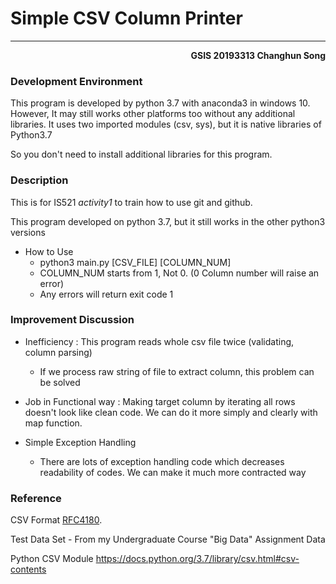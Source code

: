 # Simple CSV Column Printer

---



**<p align ="right"> GSIS 20193313 Changhun Song </p>**

### Development Environment

This program is developed by python 3.7 with anaconda3 in windows 10.
However, It may still works other platforms too without any additional libraries.
It uses two imported modules (csv, sys), but it is native libraries of Python3.7

So you don't need to install additional libraries for this program.

### Description

This is for IS521 *activity1* to train how to use git and github.

This program developed on python 3.7, but it still works in the other python3 versions

- How to Use
  - python3 main.py [CSV_FILE] [COLUMN_NUM]
  - COLUMN_NUM starts from 1, Not 0. (0 Column number will raise an error)
  - Any errors will return exit code 1



### Improvement Discussion

- Inefficiency : This program reads whole csv file twice (validating, column parsing)
  - If we process raw string of file to extract column, this problem can be solved

- Job in Functional way : Making target column by iterating all rows doesn't look like clean code. We can do it more simply and clearly with map function.
- Simple Exception Handling
  - There are lots of exception handling code which decreases readability of codes. We can make it much more contracted way



### Reference

CSV Format [RFC4180](https://tools.ietf.org/html/rfc4180).

Test Data Set - From my Undergraduate Course "Big Data" Assignment Data

Python CSV Module https://docs.python.org/3.7/library/csv.html#csv-contents

